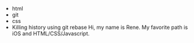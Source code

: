 * html
* git
* css
* Killing history using git rebase
Hi, my name is Rene. My favorite path is iOS and HTML/CSS/Javascript.

